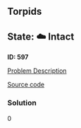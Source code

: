 ## Torpids

## State: :cloud: **Intact**

**ID: 597**

[Problem Description](https://projecteuler.net/problem=597)

[Source code](main.cpp)

### Solution
0